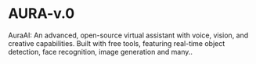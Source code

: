 # AURA-v.0
AuraAI: An advanced, open-source virtual assistant with voice, vision, and creative capabilities. Built with free tools, featuring real-time object detection, face recognition, image generation and many..

